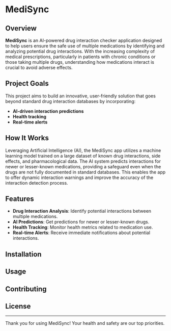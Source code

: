 # MediSync  

## Overview  

**MediSync** is an AI-powered drug interaction checker application designed to help users ensure the safe use of multiple medications by identifying and analyzing potential drug interactions. With the increasing complexity of medical prescriptions, particularly in patients with chronic conditions or those taking multiple drugs, understanding how medications interact is crucial to avoid adverse effects.  

## Project Goals  

This project aims to build an innovative, user-friendly solution that goes beyond standard drug interaction databases by incorporating:  

- **AI-driven interaction predictions**  
- **Health tracking**  
- **Real-time alerts**  

## How It Works  

Leveraging Artificial Intelligence (AI), the MediSync app utilizes a machine learning model trained on a large dataset of known drug interactions, side effects, and pharmacological data. The AI system predicts interactions for newer or lesser-known medications, providing a safeguard even when the drugs are not fully documented in standard databases. This enables the app to offer dynamic interaction warnings and improve the accuracy of the interaction detection process.  

## Features  

- **Drug Interaction Analysis**: Identify potential interactions between multiple medications.  
- **AI Predictions**: Get predictions for newer or lesser-known drugs.  
- **Health Tracking**: Monitor health metrics related to medication use.  
- **Real-time Alerts**: Receive immediate notifications about potential interactions.  

## Installation  

 

## Usage  



## Contributing  
 

## License  

 



---  

Thank you for using MediSync! Your health and safety are our top priorities.
